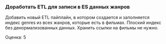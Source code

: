 ### Доработать ETL для записи в ES данных жанров

Добавить новый ETL пайплайн, в котором создается и заполняется индекс genres из всех жанров, которые есть в фильмах. Плоский индекс без денормализованных данных. Хранить ссылки на фильмы не нужно.

Оценка: 5
